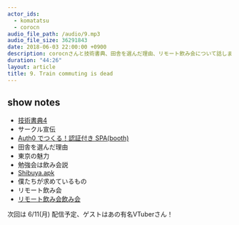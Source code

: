 ```yaml
---
actor_ids:
  - komatatsu
  - corocn
audio_file_path: /audio/9.mp3
audio_file_size: 36291843
date: 2018-06-03 22:00:00 +0900
description: corocnさんと技術書典、田舎を選んだ理由、リモート飲み会について話しました
duration: "44:26"
layout: article
title: 9. Train commuting is dead
---
```


## show notes

- [技術書典4](https://techbookfest.org/event/tbf04)
- サークル宣伝
- [Auth0 でつくる！認証付き SPA(booth)](https://corocn.booth.pm/items/830458)
- 田舎を選んだ理由
- 東京の魅力
- 勉強会は飲み会説
- [Shibuya.apk](https://www.youtube.com/channel/UCujNJ2A08gzoEcMHoi_Ul2g)
- 僕たちが求めているもの
- リモート飲み会
- [リモート飲み会飲み会]()

次回は 6/11(月) 配信予定、ゲストはあの有名VTuberさん！
